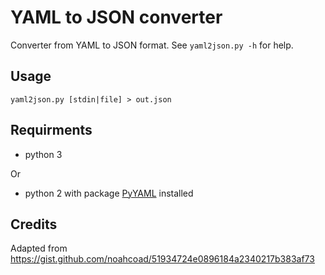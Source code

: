 YAML to JSON converter
======================

Converter from YAML to JSON format. See `yaml2json.py -h` for help.

Usage
-----

```
yaml2json.py [stdin|file] > out.json 
```

Requirments
-----------

* python 3 

Or 

* python 2 with package [PyYAML](http://pyyaml.org/wiki/PyYAML) installed

Credits
-------

Adapted from https://gist.github.com/noahcoad/51934724e0896184a2340217b383af73 

